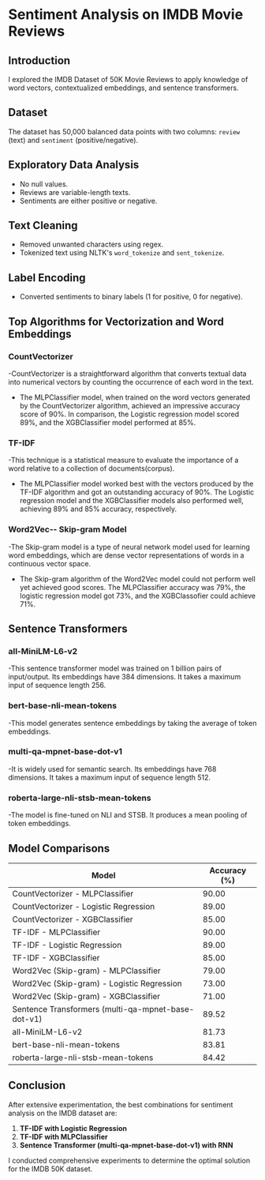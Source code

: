 # Sentiment Analysis on IMDB Movie Reviews

## Introduction

I explored the IMDB Dataset of 50K Movie Reviews to apply knowledge of word vectors, contextualized embeddings, and sentence transformers.

## Dataset

The dataset has 50,000 balanced data points with two columns: `review` (text) and `sentiment` (positive/negative).

## Exploratory Data Analysis

- No null values.
- Reviews are variable-length texts.
- Sentiments are either positive or negative.

## Text Cleaning

- Removed unwanted characters using regex.
- Tokenized text using NLTK's `word_tokenize` and `sent_tokenize`.

## Label Encoding

- Converted sentiments to binary labels (1 for positive, 0 for negative).

## Top Algorithms for Vectorization and Word Embeddings 

### CountVectorizer

-CountVectorizer is a straightforward algorithm that converts textual data into numerical vectors by counting the occurrence of each word in the text.

- The MLPClassifier model, when trained on the word vectors generated by the CountVectorizer algorithm, achieved an impressive accuracy score of 90%. In comparison, the Logistic regression model scored 89%, and the XGBClassifier model performed at 85%.

### TF-IDF

-This technique is a statistical measure to evaluate the importance of a word relative to a collection of documents(corpus).

- The MLPClassifier model worked best with the vectors produced by the TF-IDF algorithm and got an outstanding accuracy of 90%. The Logistic regression model and the XGBClassifier models also performed well, achieving 89% and 85% accuracy, respectively.

### Word2Vec-- Skip-gram Model

-The Skip-gram model is a type of neural network model used for learning word embeddings, which are dense vector representations of words in a continuous vector space.
  
- The Skip-gram algorithm of the Word2Vec model could not perform well yet achieved good scores. The MLPClassifier accuracy was 79%, the logistic regression model got 73%, and the XGBClassofier could achieve 71%.

## Sentence Transformers

### all-MiniLM-L6-v2

-This sentence transformer model was trained on 1 billion pairs of input/output. Its embeddings have 384 dimensions. It takes a maximum input of sequence length 256.

### bert-base-nli-mean-tokens

-This model generates sentence embeddings by taking the average of token embeddings.

### multi-qa-mpnet-base-dot-v1

-It is widely used for semantic search. Its embeddings have 768 dimensions. It takes a maximum input of sequence length 512.

### roberta-large-nli-stsb-mean-tokens

-The model is fine-tuned on NLI and STSB. It produces a mean pooling of token embeddings.

## Model Comparisons

| Model                                                | Accuracy (%) |
|------------------------------------------------------|--------------|
| CountVectorizer - MLPClassifier                      | 90.00        |
| CountVectorizer - Logistic Regression                | 89.00        |
| CountVectorizer - XGBClassifier                      | 85.00        |
| TF-IDF - MLPClassifier                               | 90.00        |
| TF-IDF - Logistic Regression                         | 89.00        |
| TF-IDF - XGBClassifier                               | 85.00        |
| Word2Vec (Skip-gram) - MLPClassifier                 | 79.00        |
| Word2Vec (Skip-gram) - Logistic Regression           | 73.00        |
| Word2Vec (Skip-gram) - XGBClassifier                 | 71.00        |
| Sentence Transformers (multi-qa-mpnet-base-dot-v1)   | 89.52        |
| all-MiniLM-L6-v2                                     | 81.73        |
| bert-base-nli-mean-tokens                            | 83.81        |
| roberta-large-nli-stsb-mean-tokens                   | 84.42        |

## Conclusion

After extensive experimentation, the best combinations for sentiment analysis on the IMDB dataset are:

1. **TF-IDF with Logistic Regression**
2. **TF-IDF with MLPClassifier**
3. **Sentence Transformer (multi-qa-mpnet-base-dot-v1) with RNN**

I conducted comprehensive experiments to determine the optimal solution for the IMDB 50K dataset.

